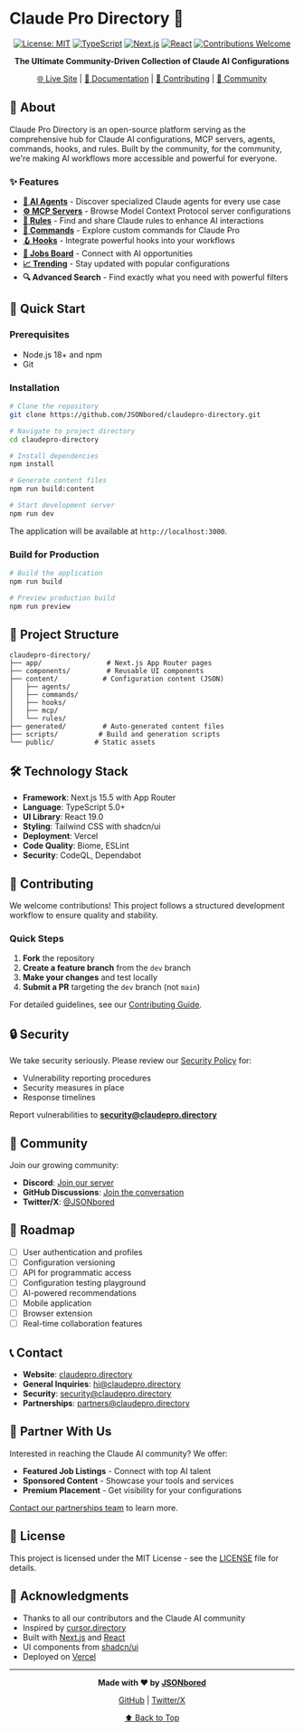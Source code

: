 # Claude Pro Directory 🚀

<div align="center">

[![License: MIT](https://img.shields.io/badge/License-MIT-orange.svg)](https://opensource.org/licenses/MIT)
[![TypeScript](https://img.shields.io/badge/TypeScript-5.0+-blue)](https://www.typescriptlang.org/)
[![Next.js](https://img.shields.io/badge/Next.js-15.5-black)](https://nextjs.org/)
[![React](https://img.shields.io/badge/React-19.0-61dafb)](https://react.dev/)
[![Contributions Welcome](https://img.shields.io/badge/contributions-welcome-brightgreen.svg)](.github/CONTRIBUTING.md)

**The Ultimate Community-Driven Collection of Claude AI Configurations**

[🌐 Live Site](https://claudepro.directory) | [📖 Documentation](#documentation) | [🤝 Contributing](#contributing) | [💬 Community](#community)

</div>

## 🎯 About

Claude Pro Directory is an open-source platform serving as the comprehensive hub for Claude AI configurations, MCP servers, agents, commands, hooks, and rules. Built by the community, for the community, we're making AI workflows more accessible and powerful for everyone.

### ✨ Features

- **[🤖 AI Agents](https://claudepro.directory/agents)** - Discover specialized Claude agents for every use case
- **[⚙️ MCP Servers](https://claudepro.directory/mcp)** - Browse Model Context Protocol server configurations
- **[📜 Rules](https://claudepro.directory/rules)** - Find and share Claude rules to enhance AI interactions
- **[🔧 Commands](https://claudepro.directory/commands)** - Explore custom commands for Claude Pro
- **[🪝 Hooks](https://claudepro.directory/hooks)** - Integrate powerful hooks into your workflows
- **[💼 Jobs Board](https://claudepro.directory/jobs)** - Connect with AI opportunities
- **[📈 Trending](https://claudepro.directory/trending)** - Stay updated with popular configurations
- **🔍 Advanced Search** - Find exactly what you need with powerful filters

## 🚀 Quick Start

### Prerequisites

- Node.js 18+ and npm
- Git

### Installation

```bash
# Clone the repository
git clone https://github.com/JSONbored/claudepro-directory.git

# Navigate to project directory
cd claudepro-directory

# Install dependencies
npm install

# Generate content files
npm run build:content

# Start development server
npm run dev
```

The application will be available at `http://localhost:3000`.

### Build for Production

```bash
# Build the application
npm run build

# Preview production build
npm run preview
```

## 📁 Project Structure

```
claudepro-directory/
├── app/                # Next.js App Router pages
├── components/         # Reusable UI components
├── content/           # Configuration content (JSON)
│   ├── agents/
│   ├── commands/
│   ├── hooks/
│   ├── mcp/
│   └── rules/
├── generated/         # Auto-generated content files
├── scripts/          # Build and generation scripts
└── public/          # Static assets
```

## 🛠️ Technology Stack

- **Framework**: Next.js 15.5 with App Router
- **Language**: TypeScript 5.0+
- **UI Library**: React 19.0
- **Styling**: Tailwind CSS with shadcn/ui
- **Deployment**: Vercel
- **Code Quality**: Biome, ESLint
- **Security**: CodeQL, Dependabot

## 🤝 Contributing

We welcome contributions! This project follows a structured development workflow to ensure quality and stability.

### Quick Steps

1. **Fork** the repository
2. **Create a feature branch** from the `dev` branch
3. **Make your changes** and test locally
4. **Submit a PR** targeting the `dev` branch (not `main`)

For detailed guidelines, see our [Contributing Guide](.github/CONTRIBUTING.md).

## 🔒 Security

We take security seriously. Please review our [Security Policy](.github/SECURITY.md) for:
- Vulnerability reporting procedures
- Security measures in place
- Response timelines

Report vulnerabilities to **security@claudepro.directory**

## 💬 Community

Join our growing community:

- **Discord**: [Join our server](https://discord.gg/Ax3Py4YDrq)
- **GitHub Discussions**: [Join the conversation](https://github.com/JSONbored/claudepro-directory/discussions/new/choose)
- **Twitter/X**: [@JSONbored](https://x.com/JSONbored)

## 🚧 Roadmap

- [ ] User authentication and profiles
- [ ] Configuration versioning
- [ ] API for programmatic access
- [ ] Configuration testing playground
- [ ] AI-powered recommendations
- [ ] Mobile application
- [ ] Browser extension
- [ ] Real-time collaboration features

## 📞 Contact

- **Website**: [claudepro.directory](https://claudepro.directory)
- **General Inquiries**: [hi@claudepro.directory](mailto:hi@claudepro.directory)
- **Security**: [security@claudepro.directory](mailto:security@claudepro.directory)
- **Partnerships**: [partners@claudepro.directory](mailto:partners@claudepro.directory)

## 💼 Partner With Us

Interested in reaching the Claude AI community? We offer:
- **Featured Job Listings** - Connect with top AI talent
- **Sponsored Content** - Showcase your tools and services
- **Premium Placement** - Get visibility for your configurations

[Contact our partnerships team](mailto:partners@claudepro.directory) to learn more.

## 📄 License

This project is licensed under the MIT License - see the [LICENSE](LICENSE) file for details.

## 🙏 Acknowledgments

- Thanks to all our contributors and the Claude AI community
- Inspired by [cursor.directory](https://github.com/pontusab/cursor.directory)
- Built with [Next.js](https://nextjs.org/) and [React](https://react.dev/)
- UI components from [shadcn/ui](https://ui.shadcn.com/)
- Deployed on [Vercel](https://vercel.com/)

---

<div align="center">

**Made with ❤️ by [JSONbored](https://github.com/JSONbored)**

[GitHub](https://github.com/JSONbored) | [Twitter/X](https://x.com/JSONbored)

[⬆ Back to Top](#claude-pro-directory-)

</div>
